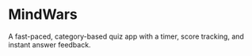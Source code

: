 # MindWars
A fast-paced, category-based quiz app with a timer, score tracking, and instant answer feedback.
